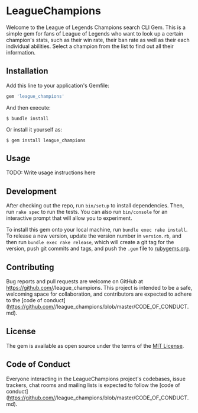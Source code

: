 # LeagueChampions

Welcome to the League of Legends Champions search CLI Gem. This is a simple gem for fans of 
League of Legends who want to look up a certain champion's stats, such as their win rate, 
their ban rate as well as their each individual abilities. Select a champion from the list 
to find out all their information.


## Installation

Add this line to your application's Gemfile:

```ruby
gem 'league_champions'
```

And then execute:

    $ bundle install

Or install it yourself as:

    $ gem install league_champions

## Usage

TODO: Write usage instructions here

## Development

After checking out the repo, run `bin/setup` to install dependencies. Then, run `rake spec` to run the tests. You can also run `bin/console` for an interactive prompt that will allow you to experiment.

To install this gem onto your local machine, run `bundle exec rake install`. To release a new version, update the version number in `version.rb`, and then run `bundle exec rake release`, which will create a git tag for the version, push git commits and tags, and push the `.gem` file to [rubygems.org](https://rubygems.org).

## Contributing

Bug reports and pull requests are welcome on GitHub at https://github.com/<github username>/league_champions. This project is intended to be a safe, welcoming space for collaboration, and contributors are expected to adhere to the [code of conduct](https://github.com/<github username>/league_champions/blob/master/CODE_OF_CONDUCT.md).


## License

The gem is available as open source under the terms of the [MIT License](https://opensource.org/licenses/MIT).

## Code of Conduct

Everyone interacting in the LeagueChampions project's codebases, issue trackers, chat rooms and mailing lists is expected to follow the [code of conduct](https://github.com/<github username>/league_champions/blob/master/CODE_OF_CONDUCT.md).
